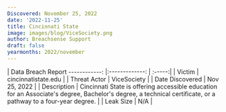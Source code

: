 ```yaml
---
Discovered: November 25, 2022
date: '2022-11-25'
title: Cincinnati State
image: images/blog/ViceSociety.png
author: Breachsense Support
draft: false
yearmonths: 2022/november
---
```



| Data Breach Report
------------:     |:-------------:    | :-----:|
| Victim      | cincinnatistate.edu      | 
| Threat Actor      | ViceSociety      | 
| Date Discovered      | Nov 25, 2022      | 
| Description      | Cincinnati State is offering accessible education for an Associate's degree, Bachelor's degree, a technical certificate, or a pathway to a four-year degree.      | 
| Leak Size      | N/A      | 

